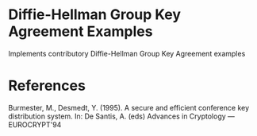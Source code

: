# Diffie-Hellman Group Key Agreement Examples
Implements contributory Diffie-Hellman Group Key Agreement examples

# References

Burmester, M., Desmedt, Y. (1995). A secure and efficient conference key distribution system. In: De Santis, A. (eds) Advances in Cryptology — EUROCRYPT'94
